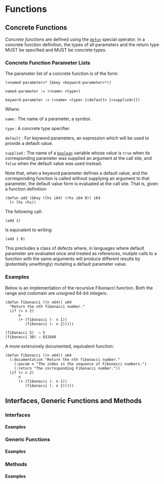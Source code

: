 # Functions

## Concrete Functions

*Concrete functions* are defined using the [`defun`](#op:defun) special
operator. In a concrete function definition, the types of all parameters and the
return type MUST be specified and MUST be concrete types.

### Concrete Function Parameter Lists

The parameter list of a concrete function is of the form:

```
(<named-parameter>* [&key <keyword-parameter>*))

named-parameter := (<name> <type>)

keyword-parameter := (<name> <type> [<default> [<supplied>]])
```

Where:

`name`
: The name of a parameter, a symbol.

`type`
: A concrete type specifier.

`default`
: For keyword parameters, an expression which will be used to provide a default
  value.

`supplied`
: The name of a [`boolean`](#type:boolean) variable whose value is `true` when
  its corresponding parameter was supplied an argument at the call site, and
  `false` when the default value was used instead.

Note that, when a keyword parameter defines a default value, and the
corresponding function is called without supplying an argument to that
parameter, the default value form is evaluated at the call site. That is, given
a function definition:

```
(defun add (&key (lhs i64) (rhs i64 0)) i64
  (+ lhs rhs))
```

The following call:

```
(add 1)
```

Is equivalent to writing:

```
(add 1 0)
```

This precludes a class of defects where, in languages where default parameter
are evaluated once and treated as references, mutiple calls to a function with
the same arguments will produce different results by (potentially unwittingly)
mutating a default parameter value.

### Examples

Below is an implementation of the recursive Fibonacci function. Both the range
and codomain are unsigned 64-bit integers.

```
(defun fibonacci ((n u64)) u64
  "Return the nth fibonacci number."
  (if (< n 2)
      n
      (+ (fibonacci (- n 1))
         (fibonacci (- n 2)))))

(fibonacci 5)  ⇒ 5
(fibonacci 30) ⇒ 832040
```

A more extensively documented, equivalent function:

```
(defun fibonacci ((n u64)) u64
  (:documentation "Return the nth fibonacci number."
    (:param n "The index in the sequence of Fibonacci numbers.")
    (:return "The corresponding Fibonacci number."))
  (if (< n 2)
      n
      (+ (fibonacci (- n 1))
         (fibonacci (- n 2)))))
```

## Interfaces, Generic Functions and Methods

### Interfaces

#### Examples

### Generic Functions

#### Examples

### Methods

#### Examples
